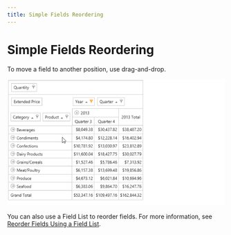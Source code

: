 ```yaml
---
title: Simple Fields Reordering
---
```

# Simple Fields Reordering
To move a field to another position, use drag-and-drop.

![ASPxPivotGrid_ReorderFields](../../../../images/Img8929.gif)

You can also use a Field List to reorder fields. For more information, see [Reorder Fields Using a Field List](../../../../../interface-elements-for-web/articles/pivot-table/layout-customization/reorder-fields/reorder-fields-using-a-field-list.md).
